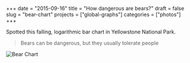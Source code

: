 +++
date = "2015-09-16"
title = "How dangerous are bears?"
draft = false
slug = "bear-chart"
projects = ["global-graphs"]
categories = ["photos"]
+++

Spotted this falling, logarithmic bar chart in Yellowstone National Park.

> Bears can be dangerous, but they usually tolerate people

![Bear Chart](images/globalgraphs/bear.jpg)
